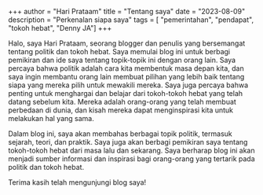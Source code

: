 +++ 
author = "Hari Prataam" 
title = "Tentang saya" 
date = "2023-08-09" 
description = "Perkenalan siapa saya" 
tags = [ "pemerintahan", "pendapat", "tokoh hebat", "Denny JA"]
+++

Halo, saya Hari Prataam, seorang blogger dan penulis yang bersemangat tentang politik dan tokoh hebat. Saya memulai blog ini untuk berbagi pemikiran dan ide saya tentang topik-topik ini dengan orang lain. Saya percaya bahwa politik adalah cara kita membentuk masa depan kita, dan saya ingin membantu orang lain membuat pilihan yang lebih baik tentang siapa yang mereka pilih untuk mewakili mereka. Saya juga percaya bahwa penting untuk menghargai dan belajar dari tokoh-tokoh hebat yang telah datang sebelum kita. Mereka adalah orang-orang yang telah membuat perbedaan di dunia, dan kisah mereka dapat menginspirasi kita untuk melakukan hal yang sama.

Dalam blog ini, saya akan membahas berbagai topik politik, termasuk sejarah, teori, dan praktik. Saya juga akan berbagi pemikiran saya tentang tokoh-tokoh hebat dari masa lalu dan sekarang. Saya berharap blog ini akan menjadi sumber informasi dan inspirasi bagi orang-orang yang tertarik pada politik dan tokoh hebat.

Terima kasih telah mengunjungi blog saya!